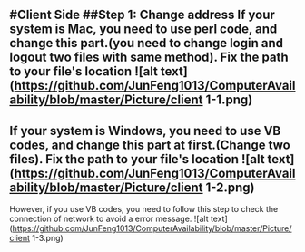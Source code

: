 #Client Side
##Step 1: Change address
If your system is Mac, you need to use perl code, and change this part.(you need to change login and logout two files with same method). Fix the path to your file's location
![alt text](https://github.com/JunFeng1013/ComputerAvailability/blob/master/Picture/client 1-1.png)
---
If your system is Windows, you need to use VB codes, and change this part at first.(Change two files). Fix the path to your file's location
![alt text](https://github.com/JunFeng1013/ComputerAvailability/blob/master/Picture/client 1-2.png)
---
However, if you use VB codes, you need to follow this step to check the connection of network to avoid a error message.
![alt text](https://github.com/JunFeng1013/ComputerAvailability/blob/master/Picture/client 1-3.png)
